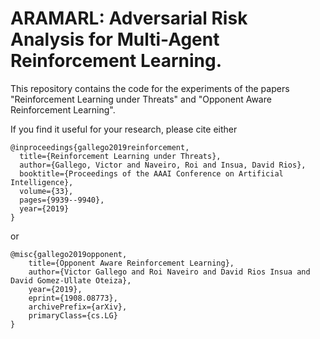 # ARAMARL: Adversarial Risk Analysis for Multi-Agent Reinforcement Learning.

This repository contains the code for the experiments of the papers "Reinforcement Learning under Threats" and "Opponent Aware Reinforcement Learning".

If you find it useful for your research, please cite either

```
@inproceedings{gallego2019reinforcement,
  title={Reinforcement Learning under Threats},
  author={Gallego, Victor and Naveiro, Roi and Insua, David Rios},
  booktitle={Proceedings of the AAAI Conference on Artificial Intelligence},
  volume={33},
  pages={9939--9940},
  year={2019}
}
```
or
```
@misc{gallego2019opponent,
    title={Opponent Aware Reinforcement Learning},
    author={Victor Gallego and Roi Naveiro and David Rios Insua and David Gomez-Ullate Oteiza},
    year={2019},
    eprint={1908.08773},
    archivePrefix={arXiv},
    primaryClass={cs.LG}
}
```
